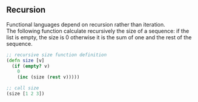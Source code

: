 ## Recursion
Functional languages depend on recursion rather than iteration.  
The following function calculate recursively the size of a sequence: if the list is empty, the size is 0 otherwise it is the sum of one and the rest of the sequence.
```clojure
;; recursive size function definition
(defn size [v]
  (if (empty? v)
    0
    (inc (size (rest v)))))

;; call size  
(size [1 2 3])
```
